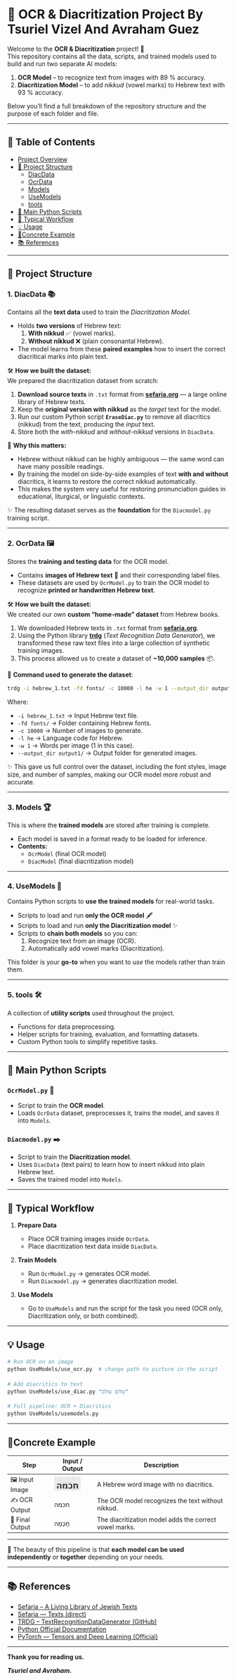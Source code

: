 # 📜 OCR & Diacritization Project By Tsuriel Vizel And Avraham Guez

<a name="project"></a>

Welcome to the **OCR & Diacritization** project! 🎯  
This repository contains all the data, scripts, and trained models used to build and run two separate AI models:  
1. **OCR Model** – to recognize text from images with 89 % accuracy.  
2. **Diacritization Model** – to add *nikkud* (vowel marks) to Hebrew text with 93 % accuracy.  

Below you’ll find a full breakdown of the repository structure and the purpose of each folder and file.  

---

## 📑 Table of Contents
- [Project Overview](#project)
- [📂 Project Structure](#project-structure)
  - [DiacData](#diacdata)
  - [OcrData](#ocrdata)
  - [Models](#models)
  - [UseModels](#usemodels)
  - [tools](#tools)
- [🐍 Main Python Scripts](#main-python-scripts)
- [🔄 Typical Workflow](#typical-workflow)
- [💡 Usage](#usage)
- [📝Concrete Example](#concrete-example)
- [📚 References](#references)

---

<a name="project-structure"></a>
## 📂 Project Structure

<a name="diacdata"></a>
### 1. **DiacData** 📚  
Contains all the **text data** used to train the *Diacritization Model*.

- Holds **two versions** of Hebrew text:  
  1. **With nikkud** ✅ (vowel marks).  
  2. **Without nikkud** ❌ (plain consonantal Hebrew).  
- The model learns from these **paired examples** how to insert the correct diacritical marks into plain text.

🛠 **How we built the dataset:**  
We prepared the diacritization dataset from scratch:  
1. **Download source texts** in `.txt` format from **[sefaria.org](https://www.sefaria.org)** — a large online library of Hebrew texts.  
2. Keep the **original version with nikkud** as the *target* text for the model.  
3. Run our custom Python script **`EraseDiac.py`** to remove all diacritics (nikkud) from the text, producing the *input* text.  
4. Store both the *with-nikkud* and *without-nikkud* versions in `DiacData`.

📌 **Why this matters:**  
- Hebrew without nikkud can be highly ambiguous — the same word can have many possible readings.  
- By training the model on side-by-side examples of text **with and without** diacritics, it learns to restore the correct nikkud automatically.  
- This makes the system very useful for restoring pronunciation guides in educational, liturgical, or linguistic contexts.

✨ The resulting dataset serves as the **foundation** for the `Diacmodel.py` training script.

---

<a name="ocrdata"></a>
### 2. **OcrData** 🖼️  
Stores the **training and testing data** for the OCR model.  

- Contains **images of Hebrew text** 📄 and their corresponding label files.  
- These datasets are used by `OcrModel.py` to train the OCR model to recognize **printed or handwritten Hebrew text**.  

🛠 **How we built the dataset:**  
We created our own **custom “home-made” dataset** from Hebrew books.  
1. We downloaded Hebrew texts in `.txt` format from **[sefaria.org](https://www.sefaria.org.il/texts)**.  
2. Using the Python library **[trdg](https://github.com/Belval/TextRecognitionDataGenerator)** (*Text Recognition Data Generator*), we transformed these raw text files into a large collection of synthetic training images.  
3. This process allowed us to create a dataset of **~10,000 samples** 📦.  

📌 **Command used to generate the dataset**:  
```bash
trdg -i hebrew_1.txt -fd fonts/ -c 10000 -l he -w 1 --output_dir output1/
```
Where:

- `-i hebrew_1.txt` → Input Hebrew text file.  
- `-fd fonts/` → Folder containing Hebrew fonts.  
- `-c 10000` → Number of images to generate.  
- `-l he` → Language code for Hebrew.  
- `-w 1` → Words per image (1 in this case).  
- `--output_dir output1/` → Output folder for generated images.  

✨ This gave us full control over the dataset, including the font styles, image size, and number of samples, making our OCR model more robust and accurate.

---

<a name="models"></a>
### 3. **Models** 🏆  
This is where the **trained models** are stored after training is complete.  
- Each model is saved in a format ready to be loaded for inference.  
- **Contents:**  
  - `OcrModel` (final OCR model)  
  - `DiacModel` (final diacritization model)  

---

<a name="usemodels"></a>
### 4. **UseModels** 🚀  
Contains Python scripts to **use the trained models** for real-world tasks.  
- Scripts to load and run **only the OCR model** 🖋️  
- Scripts to load and run **only the Diacritization model** ✨  
- Scripts to **chain both models** so you can:
  1. Recognize text from an image (OCR).  
  2. Automatically add vowel marks (Diacritization).  

This folder is your **go-to** when you want to *use* the models rather than train them.

---

<a name="tools"></a>
### 5. **tools** 🛠️  
A collection of **utility scripts** used throughout the project.  
- Functions for data preprocessing.  
- Helper scripts for training, evaluation, and formatting datasets.  
- Custom Python tools to simplify repetitive tasks.

---

<a name="main-python-scripts"></a>
## 🐍 Main Python Scripts

### **`OcrModel.py`** 📄  
- Script to train the **OCR model**.  
- Loads `OcrData` dataset, preprocesses it, trains the model, and saves it into `Models`.  

### **`Diacmodel.py`** ✒️  
- Script to train the **Diacritization model**.  
- Uses `DiacData` (text pairs) to learn how to insert nikkud into plain Hebrew text.  
- Saves the trained model into `Models`.  

---

<a name="typical-workflow"></a>
## 🔄 Typical Workflow

1. **Prepare Data**  
   - Place OCR training images inside `OcrData`.  
   - Place diacritization text data inside `DiacData`.  

2. **Train Models**  
   - Run `OcrModel.py` → generates OCR model.  
   - Run `Diacmodel.py` → generates diacritization model.  

3. **Use Models**  
   - Go to `UseModels` and run the script for the task you need (OCR only, Diacritization only, or both combined).  

---

<a name="usage"></a>
## 💡 Usage
```bash
# Run OCR on an image
python UseModels/use_ocr.py  # change path to picture in the script

# Add diacritics to text
python UseModels/use_diac.py "שלום עולם"

# Full pipeline: OCR + Diacritics
python UseModels/usemodels.py 
```

---

<a name="concrete-example"></a>
## 📝Concrete Example
| Step | Input / Output | Description |
|------|---------------|-------------|
| 🖼️ Input Image | ![Example Hebrew](OcrData/test.jpg) | A Hebrew word image with no diacritics. |
| ✍️ OCR Output | חכמה | The OCR model recognizes the text without nikkud. |
| 🎯 Final Output | חָכְמָה | The diacritization model adds the correct vowel marks. |

---

📌 The beauty of this pipeline is that **each model can be used independently** or **together** depending on your needs.

---

<a name="references"></a>
## 📚 References
- [Sefaria – A Living Library of Jewish Texts](https://www.sefaria.org)  
- [Sefaria — Texts (direct)](https://www.sefaria.org.il/texts)  
- [TRDG – TextRecognitionDataGenerator (GitHub)](https://github.com/Belval/TextRecognitionDataGenerator)  
- [Python Official Documentation](https://docs.python.org/3/)  
- [PyTorch — Tensors and Deep Learning (Official)](https://pytorch.org)

---

**Thank you for reading us.**

***Tsuriel and Avraham.***
